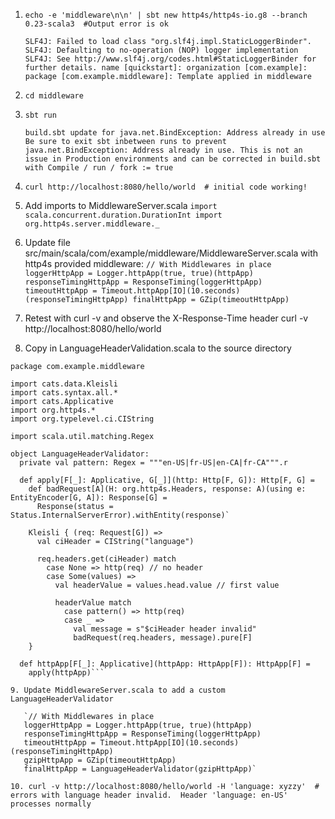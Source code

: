 1. `echo -e 'middleware\n\n' | sbt new http4s/http4s-io.g8 --branch 0.23-scala3  #Output error is ok`

   `SLF4J: Failed to load class "org.slf4j.impl.StaticLoggerBinder".
   SLF4J: Defaulting to no-operation (NOP) logger implementation
   SLF4J: See http://www.slf4j.org/codes.html#StaticLoggerBinder for further details.
   name [quickstart]: organization [com.example]: package [com.example.middleware]:
   Template applied in middleware`

2. `cd middleware`
3. `sbt run`

   `build.sbt update for java.net.BindException: Address already in use
   Be sure to exit sbt inbetween runs to prevent java.net.BindException: Address already in use.
   This is not an issue in Production environments and can be corrected in build.sbt with Compile / run / fork := true`

4. `curl http://localhost:8080/hello/world  # initial code working!`

5. Add imports to MiddlewareServer.scala
   `import scala.concurrent.duration.DurationInt
   import org.http4s.server.middleware._`

6. Update file src/main/scala/com/example/middleware/MiddlewareServer.scala with http4s provided middleware:
   `// With Middlewares in place
   loggerHttpApp = Logger.httpApp(true, true)(httpApp)
   responseTimingHttpApp = ResponseTiming(loggerHttpApp)
   timeoutHttpApp = Timeout.httpApp[IO](10.seconds)(responseTimingHttpApp)
   finalHttpApp = GZip(timeoutHttpApp)`

7. Retest with curl -v and observe the X-Response-Time header curl -v http://localhost:8080/hello/world

8. Copy in LanguageHeaderValidation.scala to the source directory

```
package com.example.middleware

import cats.data.Kleisli
import cats.syntax.all.*
import cats.Applicative
import org.http4s.*
import org.typelevel.ci.CIString

import scala.util.matching.Regex

object LanguageHeaderValidator:
  private val pattern: Regex = """en-US|fr-US|en-CA|fr-CA""".r

  def apply[F[_]: Applicative, G[_]](http: Http[F, G]): Http[F, G] =
    def badRequest[A](H: org.http4s.Headers, response: A)(using e: EntityEncoder[G, A]): Response[G] =
      Response(status = Status.InternalServerError).withEntity(response)`

    Kleisli { (req: Request[G]) =>
      val ciHeader = CIString("language")

      req.headers.get(ciHeader) match
        case None => http(req) // no header
        case Some(values) =>
          val headerValue = values.head.value // first value

          headerValue match
            case pattern() => http(req)
            case _ =>
              val message = s"$ciHeader header invalid"
              badRequest(req.headers, message).pure[F]
    }

  def httpApp[F[_]: Applicative](httpApp: HttpApp[F]): HttpApp[F] =
    apply(httpApp)```

9. Update MiddlewareServer.scala to add a custom LanguageHeaderValidator

   `// With Middlewares in place
   loggerHttpApp = Logger.httpApp(true, true)(httpApp)
   responseTimingHttpApp = ResponseTiming(loggerHttpApp)
   timeoutHttpApp = Timeout.httpApp[IO](10.seconds)(responseTimingHttpApp)
   gzipHttpApp = GZip(timeoutHttpApp)
   finalHttpApp = LanguageHeaderValidator(gzipHttpApp)`

10. curl -v http://localhost:8080/hello/world -H 'language: xyzzy'  # errors with language header invalid.  Header 'language: en-US' processes normally
